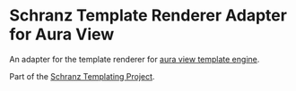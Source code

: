 # Schranz Template Renderer Adapter for Aura View

An adapter for the template renderer for [aura view template engine](https://github.com/auraphp/Aura.View).

Part of the [Schranz Templating Project](https://github.com/schranz-templating/templating).
